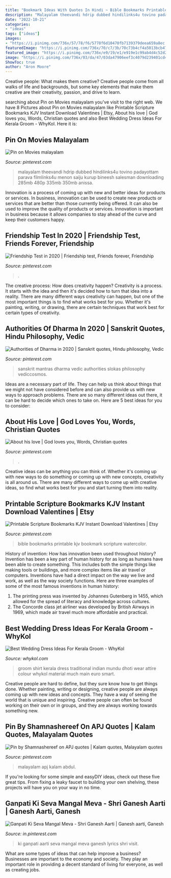 ```yaml
---
title: "Bookmark Ideas With Quotes In Hindi ~ Bible Bookmarks Printable Kjv Bookmark Scripture Watercolor"
description: "Malayalam theevandi hdrip dubbed hindilinks4u tovino padayottam parava filmlinks4u menon saiju kurup bineesh salesman downloading 285mb 480p 335mb 350mb anissa"
date: "2022-10-21"
categories:
- "ideas"
tags: ["ideas"]
images:
- "https://i.pinimg.com/736x/57/78/f6/5778f6d10470fb7139379deea659a8ec.jpg"
featuredImage: "https://i.pinimg.com/736x/70/c7/3b/70c73b4cf4a5013bcb47f0c35b3fdb69.jpg"
featured_image: "https://i.pinimg.com/736x/e9/19/e1/e919e1c99ab4d4c52d2f6c30fd84281c.jpg"
image: "https://i.pinimg.com/736x/03/da/47/03da47906eef3c4079d239401cd44db2.jpg"
ShowToc: true
author: "Aron Moore"
---
```



Creative people: What makes them creative?
Creative people come from all walks of life and backgrounds, but some key elements that make them creative are their creativity, passion, and drive to learn.

	

		
searching about Pin on Movies malayalam you've visit to the right web. We have 8 Pictures about Pin on Movies malayalam like Printable Scripture Bookmarks KJV Instant Download Valentines | Etsy, About his love | God loves you, Words, Christian quotes and also Best Wedding Dress Ideas For Kerala Groom - WhyKol. Here it is:
		
    
## Pin On Movies Malayalam

<img loading=lazy src="https://i.pinimg.com/736x/57/78/f6/5778f6d10470fb7139379deea659a8ec.jpg" onerror="this.onerror=null;this.src='https://tse4.mm.bing.net/th?id=OIP.njvWU0H3mzT27wW_jQfUqgHaK0&amp;pid=15.1';" alt="Pin on Movies malayalam">

_Source: pinterest.com_

>malayalam theevandi hdrip dubbed hindilinks4u tovino padayottam parava filmlinks4u menon saiju kurup bineesh salesman downloading 285mb 480p 335mb 350mb anissa. 

	

Innovation is a process of coming up with new and better ideas for products or services. In business, innovation can be used to create new products or services that are better than those currently being offered. It can also be used to improve the quality of products or services. Innovation is important in business because it allows companies to stay ahead of the curve and keep their customers happy.

    
## Friendship Test In 2020 | Friendship Test, Friends Forever, Friendship

<img loading=lazy src="https://i.pinimg.com/736x/41/7f/64/417f64bd00b9aede4c338aabe459ba6c.jpg" onerror="this.onerror=null;this.src='https://tse4.mm.bing.net/th?id=OIP.n8oxhqP-BIzkdw8h1TyhjQHaOO&amp;pid=15.1';" alt="Friendship Test in 2020 | Friendship test, Friends forever, Friendship">

_Source: pinterest.com_

>. 

	

The creative process: How does creativity happen?
Creativity is a process. It starts with the idea and then it's decided how to turn that idea into a reality. There are many different ways creativity can happen, but one of the most important things is to find what works best for you. Whether it's painting, writing, or drawing, there are certain techniques that work best for certain types of creativity.

    
## Authorities Of Dharma In 2020 | Sanskrit Quotes, Hindu Philosophy, Vedic

<img loading=lazy src="https://i.pinimg.com/736x/ed/45/32/ed45321b7be5cfecd0f3fb6339c5cf00.jpg" onerror="this.onerror=null;this.src='https://tse1.mm.bing.net/th?id=OIP.8DbvyPaKd8BvWRl_HMzdGgHaHa&amp;pid=15.1';" alt="Authorities of Dharma in 2020 | Sanskrit quotes, Hindu philosophy, Vedic">

_Source: pinterest.com_

>sanskrit mantras dharma vedic authorities slokas philosophy vediccosmos. 

	

Ideas are a necessary part of life. They can help us think about things that we might not have considered before and can also provide us with new ways to approach problems. There are so many different ideas out there, it can be hard to decide which ones to take on. Here are 5 best ideas for you to consider: 

    
## About His Love | God Loves You, Words, Christian Quotes

<img loading=lazy src="https://i.pinimg.com/736x/67/38/e3/6738e388d0c183b42a23df54d8c77589--bible-verses-quotes-gods-love.jpg" onerror="this.onerror=null;this.src='https://tse3.mm.bing.net/th?id=OIP.jf88WCG3ynx66FMeeQvsUwHaNJ&amp;pid=15.1';" alt="About his love | God loves you, Words, Christian quotes">

_Source: pinterest.com_

>. 

	

Creative ideas can be anything you can think of. Whether it's coming up with new ways to do something or coming up with new concepts, creativity is all around us. There are many different ways to come up with creative ideas, so find what works best for you and start turning them into reality.

    
## Printable Scripture Bookmarks KJV Instant Download Valentines | Etsy

<img loading=lazy src="https://i.pinimg.com/736x/03/da/47/03da47906eef3c4079d239401cd44db2.jpg" onerror="this.onerror=null;this.src='https://tse2.mm.bing.net/th?id=OIP.CNEEO5UUQbW1zPt6lbcTZAHaFu&amp;pid=15.1';" alt="Printable Scripture Bookmarks KJV Instant Download Valentines | Etsy">

_Source: pinterest.com_

>bible bookmarks printable kjv bookmark scripture watercolor. 

	

History of invention: How has innovation been used throughout history?
Invention has been a key part of human history for as long as humans have been able to create something. This includes both the simple things like making tools or buildings, and more complex items like air travel or computers. Inventions have had a direct impact on the way we live and work, as well as the way society functions. 
Here are three examples of some of the most famous inventions in human history: 

1) The printing press was invented by Johannes Gutenberg in 1455, which allowed for the spread of literacy and knowledge across cultures. 
2) The Concorde class jet airliner was developed by British Airways in 1969, which made air travel much more affordable and practical.

    
## Best Wedding Dress Ideas For Kerala Groom - WhyKol

<img loading=lazy src="http://www.whykol.com/wp-content/uploads/2016/06/Groom-Colour-Shirt-and-Dhoti.jpeg" onerror="this.onerror=null;this.src='https://tse3.mm.bing.net/th?id=OIP.yQwUUe8nf0biEEiJOPD63AHaE6&amp;pid=15.1';" alt="Best Wedding Dress Ideas For Kerala Groom - WhyKol">

_Source: whykol.com_

>groom shirt kerala dress traditional indian mundu dhoti wear attire colour whykol material much main euro smart. 

	

Creative people are hard to define, but they sure know how to get things done. Whether painting, writing or designing, creative people are always coming up with new ideas and concepts. They have a way of seeing the world that is unique and inspiring. Creative people can often be found working on their own or in groups, and they are always working towards something new.

    
## Pin By Shamnashereef On APJ Quotes | Kalam Quotes, Malayalam Quotes

<img loading=lazy src="https://i.pinimg.com/736x/e9/19/e1/e919e1c99ab4d4c52d2f6c30fd84281c.jpg" onerror="this.onerror=null;this.src='https://tse1.mm.bing.net/th?id=OIP.7lQrYAafMtrCZbVeGnWnzwHaHI&amp;pid=15.1';" alt="Pin by Shamnashereef on APJ quotes | Kalam quotes, Malayalam quotes">

_Source: pinterest.com_

>malayalam apj kalam abdul. 

	

If you're looking for some simple and easyDIY ideas, check out these five great tips. From fixing a leaky faucet to building your own shelving, these projects will have you on your way in no time.

    
## Ganpati Ki Seva Mangal Meva - Shri Ganesh Aarti | Ganesh Aarti, Ganesh

<img loading=lazy src="https://i.pinimg.com/736x/70/c7/3b/70c73b4cf4a5013bcb47f0c35b3fdb69.jpg" onerror="this.onerror=null;this.src='https://tse2.mm.bing.net/th?id=OIP.JbSJslQ6Tuooq3NrSDhP-wHaKv&amp;pid=15.1';" alt="Ganpati Ki Seva Mangal Meva - Shri Ganesh Aarti | Ganesh aarti, Ganesh">

_Source: in.pinterest.com_

>ki ganpati aarti seva mangal meva ganesh lyrics shri visit. 

	

What are some types of ideas that can help improve a business?
Businesses are important to the economy and society. They play an important role in providing a decent standard of living for everyone, as well as creating jobs.

